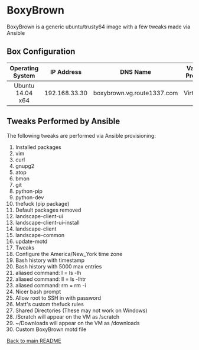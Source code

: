 BoxyBrown
==============
BoxyBrown is a generic ubuntu/trusty64 image with a few tweaks made via Ansible 

Box Configuration
------------
| Operating System | IP Address    | DNS Name                          | Vagrant Provider | RAM | CPUs |
|:----------------:|:-------------:|:---------------------------------:|:----------------:|:---:|:----:|
| Ubuntu 14.04 x64 | 192.168.33.30 | boxybrown.vg.route1337.com        | Virtualbox       | 2GB | 2    |

Tweaks Performed by Ansible
------------
The following tweaks are performed via Ansible provisioning:

1. Installed packages
  1. vim
  2. curl
  3. gnupg2
  4. atop
  5. bmon
  6. git
  7. python-pip
  8. python-dev
  9. thefuck (pip package)
2. Default packages removed
  1. landscape-client-ui
  2. landscape-client-ui-install
  3. landscape-client
  4. landscape-common
  5. update-motd
3. Tweaks
  1. Configure the America/New_York time zone
  2. Bash history with timestamp
  3. Bash history with 5000 max entries
  4. aliased command: l = ls -lh
  5. aliased command: ll = ls -lhtr
  6. aliased command: rm = rm -i
  7. Nicer bash prompt
  8. Allow root to SSH in with password
  9. Matt's custom thefuck rules
4. Shared Directories (These may not work on Windows)
  1. /Scratch will appear on the VM as /scratch
  2. ~/Downloads will appear on the VM as /downloads
5. Custom BoxyBrown motd file

[Back to main README](../README.md)
